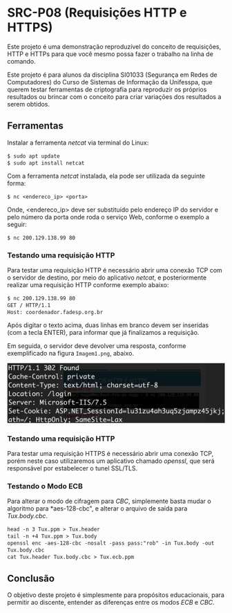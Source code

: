 # SRC-P08 (Requisições HTTP e HTTPS)

Este projeto é uma demonstração reproduzível do conceito de requisições,
HTTP e HTTPs para que você mesmo possa fazer o trabalho na linha de comando.

Este projeto é para alunos da disciplina SI01033 (Segurança em Redes de Computadores) 
do Curso de Sistemas de Informação da Unifesspa, que querem testar ferramentas 
de criptografia para  reproduzir os próprios resultados ou brincar com o conceito 
para criar variações dos resultados a serem obtidos.

## Ferramentas

Instalar a ferramenta *netcat* via terminal do Linux:

    $ sudo apt update
    $ sudo apt install netcat

Com a ferramenta *netcat* instalada, ela pode ser utilizada da seguinte forma:

    $ nc <endereco_ip> <porta>

Onde, <endereco_ip> deve ser substituído pelo endereço IP do servidor e <porta>
pelo número da porta onde roda o serviço Web, conforme o exemplo a seguir:

    $ nc 200.129.138.99 80  


### Testando uma requisição HTTP

Para testar uma requisição HTTP é necessário abrir uma conexão TCP com 
o servidor de destino, por meio do aplicativo *netcat*, e posteriormente
realizar uma requisição HTTP conforme exemplo abaixo:

    $ nc 200.129.138.99 80
    GET / HTTP/1.1
    Host: coordenador.fadesp.org.br

Após digitar o texto acima, duas linhas em branco devem ser inseridas 
(com a tecla ENTER), para informar que já finalizamos a requisição.

Em seguida, o servidor deve devolver uma resposta, conforme exemplificado
na figura `Imagem1.png`, abaixo.

![Imagem1](/Imagem1.png)

### Testando uma requisição HTTP

Para testar uma requisição HTTPS é necessário abrir uma conexão TCP, 
porém neste caso utilizaremos um aplicativo chamado *openssl*, que será
responsável por estabelecer o tunel SSL/TLS.



### Testando o Modo ECB

Para alterar o modo de cifragem para *CBC*, simplemente basta mudar o algoritmo 
para *aes-128-cbc", e alterar o arquivo de saída para *Tux.body.cbc*.

    head -n 3 Tux.ppm > Tux.header
    tail -n +4 Tux.ppm > Tux.body
    openssl enc -aes-128-cbc -nosalt -pass pass:"rob" -in Tux.body -out Tux.body.cbc
    cat Tux.header Tux.body.cbc > Tux.ecb.ppm    


## Conclusão

O objetivo deste projeto é simplesmente para propósitos educacionais, 
para permitir ao discente, entender as diferenças entre os modos *ECB* e *CBC*.

